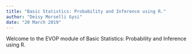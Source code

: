 ```yaml
---
title: "Basic Statistics: Probability and Inference using R."
author: "Deisy Morselli Gysi"
date: "20 March 2019"
---
```



Welcome to the EVOP module of Basic Statistics: Probability and Inference using R.